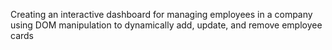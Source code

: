 Creating an interactive dashboard for managing employees in a company using DOM manipulation to dynamically add, update, and remove employee cards